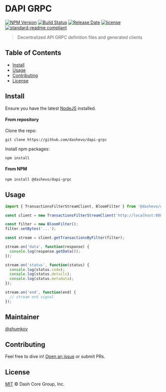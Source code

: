 # DAPI GRPC


[![NPM Version](https://img.shields.io/npm/v/@dashevo/dapi-grpc)](https://www.npmjs.com/package/@dashevo/dapi-grpc)
[![Build Status](https://travis-ci.com/dashevo/dapi-grpc.svg?branch=master)](https://travis-ci.com/dashevo/dapi-grpc)
[![Release Date](https://img.shields.io/github/release-date/dashevo/dapi-grpc)](https://github.com/dashevo/dapi-grpc/releases/latest)
[![license](https://img.shields.io/github/license/dashevo/dapi-grpc.svg)](LICENSE)
[![standard-readme compliant](https://img.shields.io/badge/readme%20style-standard-brightgreen)](https://github.com/RichardLitt/standard-readme)

> Decentralized API GRPC definition files and generated clients

## Table of Contents

- [Install](#install)
- [Usage](#usage)
- [Contributing](#contributing)
- [License](#license)

## Install

Ensure you have the latest [NodeJS](https://nodejs.org/en/download/) installed.

#### From repository

Clone the repo:

```shell
git clone https://github.com/dashevo/dapi-grpc
```

Install npm packages:

```shell
npm install
```

#### From NPM

```sh
npm install @dashevo/dapi-grpc
```

## Usage

```js
import { TransactionsFilterStreamClient, BloomFilter } from '@dashevo/dapi-grpc';

const client = new TransactionsFilterStreamClient('http://localhost:8080');

const filter = new BloomFilter();
filter.setBytes('...');

const stream = client.getTransactionsByFilter(filter);

stream.on('data', function(response) {
  console.log(response.getData());
});

stream.on('status', function(status) {
  console.log(status.code);
  console.log(status.details);
  console.log(status.metadata);
});

stream.on('end', function(end) {
  // stream end signal
});
```

## Maintainer

[@shumkov](https://github.com/shumkov)

## Contributing

Feel free to dive in! [Open an issue](https://github.com/dashevo/dapi-grpc/issues/new) or submit PRs.

## License

[MIT](LICENSE) &copy; Dash Core Group, Inc.


